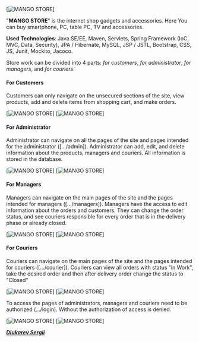 [![MANGO STORE](screenshot/logo.png)]

"**MANGO STORE**" is the internet shop gadgets and accessories. Here You can buy smartphone, PC, table PC, TV and accessories.

**Used Technologies**: Java SE/EE, Maven, Servlets, Spring Framework (IoC, MVC, Data, Security), JPA / Hibernate, MySQL, JSP / JSTL, Bootstrap, CSS, JS, Junit, Mockito, Jacoco.

Store work can be divided into 4 parts: _for customers_, _for administrator_,  _for managers_, and _for couriers_.

<h4>For Customers</h4>
Customers can only navigate on the unsecured sections of the site, view products, add and delete items from shopping cart, and make orders.

[![MANGO STORE](screenshot/main.png)]  [![MANGO STORE](screenshot/product.png)]

<h4>For Administrator</h4>
Administrator can navigate on all the pages of the site and pages intended for the administrator ([.../admin]).
Administrator can add, edit, and delete information about the products, managers and couriers. All information is stored in the database.

[![MANGO STORE](screenshot/admin_products.png)] [![MANGO STORE](screenshot/admin_employee.png)]

<h4>For Managers</h4>
Managers can navigate on the main pages of the site and the pages intended for managers ([.../managers]).
Managers have the access to edit information about the orders and customers. They can change the order status, and see couriers responsible for every order that is in the delivery phase or already closed.

[![MANGO STORE](screenshot/manager_orders.png)]  [![MANGO STORE](screenshot/manager_order_view.png)]

<h4>For Couriers</h4>
Couriers can navigate on the main pages of the site and the pages intended for couriers ([.../courier]).
Couriers can view all orders with status "in Work", take the desired order and then after delivery order change the status to "Closed"

[![MANGO STORE](screenshot/courier_orders.png)]  [![MANGO STORE](screenshot/courier_order_view.png)]

To access the pages of administrators, managers and couriers need to be authorized (.../login). Without the authorization of access is denied.

[![MANGO STORE](screenshot/login.png)] [![MANGO STORE](screenshot/login_access_denied.png)]

[_**Diukarev Sergii**_](https://www.linkedin.com/in/diukarevsergii)
